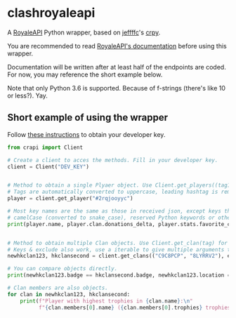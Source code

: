 # clashroyaleapi

A [RoyaleAPI](https://royaleapi.com/) Python wrapper,
based on [jeffffc](https://github.com/jeffffc)'s [crpy](https://test.pypi.org/project/crpy/).

You are recommended to read [RoyaleAPI's documentation](https://docs.royaleapi.com/#/)
before using this wrapper.

Documentation will be written after at least half of the endpoints are coded.
For now, you may reference the short example below.

Note that only Python 3.6 is supported. Because of f-strings (there's like 10 or less?). Yay.

## Short example of using the wrapper

Follow [these instructions](https://docs.royaleapi.com/#/authentication?id=generating-new-keys)
to obtain your developer key.

```python
from crapi import Client

# Create a client to acces the methods. Fill in your developer key.
client = Client("DEV_KEY")


# Method to obtain a single Plyaer object. Use Client.get_players((tag1, tag2)) for obtaining mutiple player objects.
# Tags are automatically converted to uppercase, leading hashtag is removed and "O"s are replaced with "0"s.
player = client.get_player("#2rqjooyyc")

# Most key names are the same as those in received json, except keys that are
# camelCase (converted to snake_case), reserved Python keywords or other confusing words.
print(player.name, player.clan.donations_delta, player.stats.favorite_card.card_type)


# Method to obtain multiple Clan objects. Use Client.get_clan(tag) for obtaining a single Clan object.
# Keys & exclude also work, use a iterable to give multiple arguments to them.
newhkclan123, hkclansecond = client.get_clans(("C9C8PCP", "8LYRRV2"), exclude="members")

# You can compare objects directly.
print(newhkclan123.badge == hkclansecond.badge, newhkclan123.location == hkclansecond.location)

# Clan members are also objects.
for clan in newhkclan123, hkclansecond:
    print(f"Player with highest trophies in {clan.name}:\n"
          f"{clan.members[0].name} ({clan.members[0].trophies} trophies)")
```
